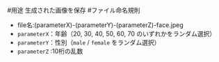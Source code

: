 #用途
生成された画像を保存
#ファイル命名規則
 - file名:(parameterX)-(parameterY)-(parameterZ)-face.jpeg
  - `parameterX`：年齢（20, 30, 40, 50, 60, 70 のいずれかをランダム選択）  
  - `parameterY`：性別（`male` / `female` をランダム選択）
  - `parameterZ` :10桁の乱数 